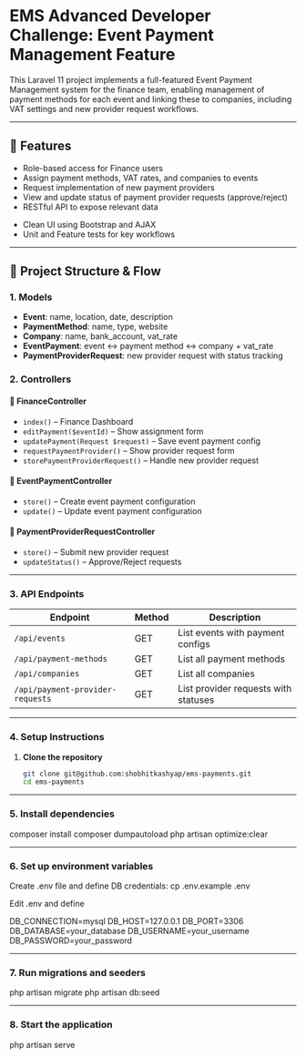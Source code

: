 # EMS Advanced Developer Challenge: Event Payment Management Feature

This Laravel 11 project implements a full-featured Event Payment Management system for the finance team, enabling management of payment methods for each event and linking these to companies, including VAT settings and new provider request workflows.

---

## 🚀 Features

- Role-based access for Finance users
- Assign payment methods, VAT rates, and companies to events
- Request implementation of new payment providers
- View and update status of payment provider requests (approve/reject)
- RESTful API to expose relevant data
<!-- - Email notifications for configuration updates and request status changes -->
- Clean UI using Bootstrap and AJAX
- Unit and Feature tests for key workflows

---

## 📁 Project Structure & Flow

### 1. Models

- **Event**: name, location, date, description
- **PaymentMethod**: name, type, website
- **Company**: name, bank_account, vat_rate
- **EventPayment**: event ↔ payment method ↔ company + vat_rate
- **PaymentProviderRequest**: new provider request with status tracking

### 2. Controllers

#### 🔹 FinanceController
- `index()` – Finance Dashboard
- `editPayment($eventId)` – Show assignment form
- `updatePayment(Request $request)` – Save event payment config
- `requestPaymentProvider()` – Show provider request form
- `storePaymentProviderRequest()` – Handle new provider request

#### 🔹 EventPaymentController
- `store()` – Create event payment configuration
- `update()` – Update event payment configuration

#### 🔹 PaymentProviderRequestController
- `store()` – Submit new provider request
- `updateStatus()` – Approve/Reject requests

---

### 3. API Endpoints

| Endpoint                         | Method | Description                                  |
|----------------------------------|--------|----------------------------------------------|
| `/api/events`                   | GET    | List events with payment configs             |
| `/api/payment-methods`         | GET    | List all payment methods                     |
| `/api/companies`               | GET    | List all companies                           |
| `/api/payment-provider-requests` | GET  | List provider requests with statuses         |

---

<!-- ### 4. Email Notifications

- Sent to finance team upon successful configuration
- Sent to relevant users on provider request submission and status updates

--- -->

### 4. Setup Instructions

1. **Clone the repository**

   ```bash
   git clone git@github.com:shobhitkashyap/ems-payments.git
   cd ems-payments

---

### 5. Install dependencies

composer install
composer dumpautoload
php artisan optimize:clear

---
### 6. Set up environment variables

Create .env file and define DB credentials:
cp .env.example .env

Edit .env and define

DB_CONNECTION=mysql
DB_HOST=127.0.0.1
DB_PORT=3306
DB_DATABASE=your_database
DB_USERNAME=your_username
DB_PASSWORD=your_password

---

### 7. Run migrations and seeders
php artisan migrate
php artisan db:seed

---

### 8. Start the application

php artisan serve

